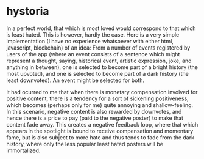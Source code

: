 # hystoria

In a perfect world, that which is most loved would correspond to that which is least hated. 
This is however, hardly the case.
Here is a very simple implementation (I have no experience whatsoever with either html, javascript, blockchain) of an idea:
From a number of events registered by users of the app (where an event consists of a sentence which might represent a thought, saying, historical event, artistic expression, joke, and anything in between), one is selected to become part of a bright history (the most upvoted), and one is selected to become part of a dark history (the least downvoted). An event might be selected for both.

It had ocurred to me that when there is monetary compensation involved for positive content, there is a tendency for a sort of sickening positiveness, which becomes (perhaps only for me) quite annoying and shallow-feeling. 
In this scenario, negative content is also rewarded by downvotes, and hence there is a price to pay (paid to the negative poster) to make that content fade away. This creates a negative feedback loop, where that which appears in the spotlight is bound to receive compensation and momentary fame, but is also subject to more hate and thus tends to fade from the dark history, where only the less popular least hated posters will be immortalized.
